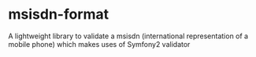 msisdn-format
=============

A lightweight library to validate a msisdn (international representation of a mobile phone) which makes uses of Symfony2 validator
